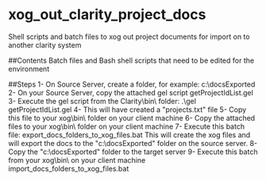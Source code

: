 # xog_out_clarity_project_docs
Shell scripts and batch files to xog out project documents for import on to another clarity system

##Contents
Batch files and Bash shell scripts that need to be edited for the environment

##Steps
1- On Source Server, create a folder, for example:
c:\docsExported
2- On your Source Server, copy the attached gel script
getProjectIdList.gel
3- Execute the gel script from the Clarity\bin\ folder:
.\gel getProjectIdList.gel
4- This will have created a "projects.txt" file
5- Copy this file to your xog\bin\ folder on your client machine
6- Copy the attached files to your xog\bin\ folder on your client machine
7- Execute this batch file:
export_docs_folders_to_xog_files.bat
This will create the xog files and will export the docs to the 
"c:\docsExported" folder on the source server.
8- Copy the "c:\docsExported" folder to the target server
9- Execute this batch from your xog\bin\ on your client machine
import_docs_folders_to_xog_files.bat
